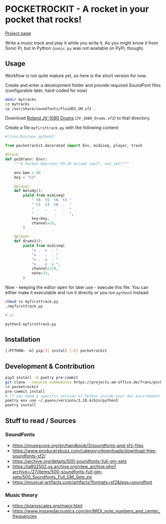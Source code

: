 # POCKETROCKIT - A rocket in your pocket that rocks!

[Project page](https://projects.om-office.de/frans/pocketrockit.git)

Write a music track and play it while you write it. As you might know it from Sonic Pi, but in
Python (`sonic.py` was not available on PyPi, though).


## Usage

Workflow is not quite mature yet, so here is the short version for now.

Create and enter a development folder and provide required SoundFont files (configurable later,
hard-coded for now)

```sh
mkdir mytracks
cd mytracks
cp /usr/share/soundfonts/FluidR3_GM.sf2 .
```

Download [Roland JV-1080 Drums](https://musical-artifacts.com/artifacts/2744) (`JV_1080_Drums.sf2`)
to that directory.

Create a file `myfirsttrack.py` with the following content:

```python
#!/usr/bin/env python3

from pocketrockit.decorated import Env, midiseq, player, track

@track
def po20(env: Env):
    """A Pocket Operator PO-20 Arcade (well, not yet)"""

    env.bpm = 60
    key = "C3"

    @player
    def melody():
        yield from midiseq(
            " t6  t5  t6  t3 "
            " t1  t3  t0  .  "
            " .   .   .   .  "
            " .   .   .   .  ",
            key=key,
            channel=25,
        )

    @player
    def drums1():
        yield from midiseq(
            "x .  x  . "
            "x .  .  . "
            "x .  x  . "
            "x .  x  x ",
            channel=128,
            note=33,
        )
```

Now - keeping the editor open for later use - execute this file. You can either make it executable
and run it directly or you run `python3` instead:

```sh
chmod +x myfirsttrack.py
./myfirsttrack.py

# or

python3 myfirsttrack.py
```


## Installation

```sh
[<PYTHON> -m] pip[3] install [-U] pocketrockit
```


## Development & Contribution

```sh
pip3 install -U poetry pre-commit
git clone --recurse-submodules https://projects.om-office.de/frans/pocketrockit.git
cd pocketrockit
pre-commit install
# if you need a specific version of Python inside your dev environment
poetry env use ~/.pyenv/versions/3.10.4/bin/python3
poetry install
```


## Stuff to read / Sources

### SoundFonts
* https://musescore.org/en/handbook/3/soundfonts-and-sfz-files
* https://www.producersbuzz.com/category/downloads/download-free-soundfonts-sf2/
* https://archive.org/details/500-soundfonts-full-gm-sets
* https://ia802502.us.archive.org/view_archive.php?archive=/27/items/500-soundfonts-full-gm-sets/500_Soundfonts_Full_GM_Sets.zip
* https://musical-artifacts.com/artifacts?formats=sf2&tags=soundfont

### Music theory
* https://pianoscales.org/major.html
* https://www.inspiredacoustics.com/en/MIDI_note_numbers_and_center_frequencies
